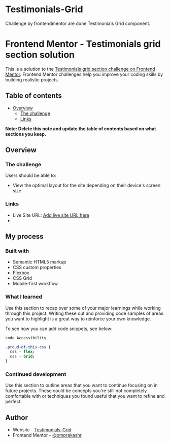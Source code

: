 # Testimonials-Grid
Challenge by frontendmentor are done Testimonials Grid component. 
# Frontend Mentor - Testimonials grid section solution

This is a solution to the [Testimonials grid section challenge on Frontend Mentor](https://www.frontendmentor.io/challenges/testimonials-grid-section-Nnw6J7Un7). Frontend Mentor challenges help you improve your coding skills by building realistic projects. 

## Table of contents

- [Overview](#overview)
  - [The challenge](#the-challenge) 
  - [Links](#links)
 

**Note: Delete this note and update the table of contents based on what sections you keep.**

## Overview

### The challenge

Users should be able to:

- View the optimal layout for the site depending on their device's screen size

### Links

- Live Site URL: [Add live site URL here](https://omprakashr.github.io/Testimonials-Grid)
- 
## My process

### Built with

- Semantic HTML5 markup
- CSS custom properties
- Flexbox
- CSS Grid
- Mobile-first workflow 
 
 
### What I learned

Use this section to recap over some of your major learnings while working through this project. Writing these out and providing code samples of areas you want to highlight is a great way to reinforce your own knowledge.

To see how you can add code snippets, see below:

```html
code Accessibility 
```
```css
.proud-of-this-css {
  css - flex;
  css - Grid;
}
```
 

### Continued development

Use this section to outline areas that you want to continue focusing on in future projects. These could be concepts you're still not completely comfortable with or techniques you found useful that you want to refine and perfect.
 
## Author

- Website - [Testimonials-Grid](https://omprakashr.github.io/Testimonials-Grid)
- Frontend Mentor - [@omprakashr](https://www.frontendmentor.io/profile/omprakashr)
 
  
 
